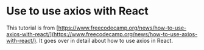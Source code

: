 # Use to use axios with React

This tutorial is from [https://www.freecodecamp.org/news/how-to-use-axios-with-react/](https://www.freecodecamp.org/news/how-to-use-axios-with-react/).
It goes over in detail about how to use axios in React.
